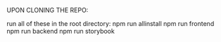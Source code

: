 UPON CLONING THE REPO:

run all of these in the root directory:
npm run allinstall
npm run frontend
npm run backend
npm run storybook





